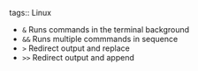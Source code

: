 tags:: Linux

- `&` Runs commands in the terminal background
- `&&` Runs multiple commmands in sequence
- `>` Redirect output and replace
- `>>` Redirect output and append